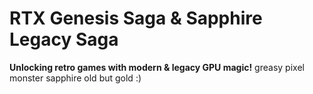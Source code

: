 # RTX Genesis Saga & Sapphire Legacy Saga  
**Unlocking retro games with modern & legacy GPU magic!**
greasy pixel monster sapphire old but gold :)
